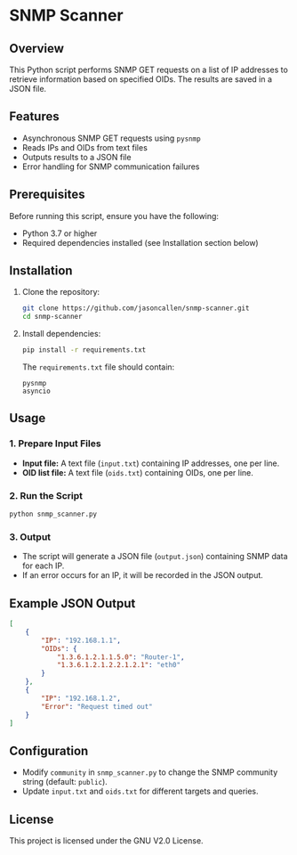 # SNMP Scanner

## Overview
This Python script performs SNMP GET requests on a list of IP addresses to retrieve information based on specified OIDs. The results are saved in a JSON file.

## Features
- Asynchronous SNMP GET requests using `pysnmp`
- Reads IPs and OIDs from text files
- Outputs results to a JSON file
- Error handling for SNMP communication failures

## Prerequisites
Before running this script, ensure you have the following:

- Python 3.7 or higher
- Required dependencies installed (see Installation section below)

## Installation

1. Clone the repository:
   ```sh
   git clone https://github.com/jasoncallen/snmp-scanner.git
   cd snmp-scanner
   ```

2. Install dependencies:
   ```sh
   pip install -r requirements.txt
   ```
   The `requirements.txt` file should contain:
   ```
   pysnmp
   asyncio
   ```

## Usage

### 1. Prepare Input Files
- **Input file:** A text file (`input.txt`) containing IP addresses, one per line.
- **OID list file:** A text file (`oids.txt`) containing OIDs, one per line.

### 2. Run the Script
```sh
python snmp_scanner.py
```

### 3. Output
- The script will generate a JSON file (`output.json`) containing SNMP data for each IP.
- If an error occurs for an IP, it will be recorded in the JSON output.

## Example JSON Output
```json
[
    {
        "IP": "192.168.1.1",
        "OIDs": {
            "1.3.6.1.2.1.1.5.0": "Router-1",
            "1.3.6.1.2.1.2.2.1.2.1": "eth0"
        }
    },
    {
        "IP": "192.168.1.2",
        "Error": "Request timed out"
    }
]
```

## Configuration
- Modify `community` in `snmp_scanner.py` to change the SNMP community string (default: `public`).
- Update `input.txt` and `oids.txt` for different targets and queries.

## License
This project is licensed under the GNU V2.0 License.

